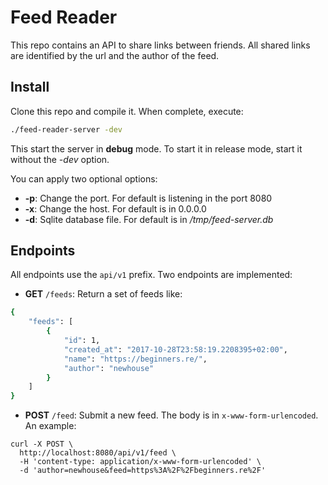 # Feed Reader

This repo contains an API to share links between friends. All shared links are identified by the url and the author of the feed.

## Install
Clone this repo and compile it. When complete, execute:
```sh
./feed-reader-server -dev
```
This start the server in **debug** mode. To start it in release mode, start it without the *-dev* option.

You can apply two optional options:
* **-p**: Change the port. For default is listening in the port 8080
* **-x**: Change the host. For default is in 0.0.0.0
* **-d**: Sqlite database file. For default is in */tmp/feed-server.db*

## Endpoints
All endpoints use the `api/v1` prefix. Two endpoints are implemented:
* **GET** `/feeds`: Return a set of feeds like:
```sh
{
    "feeds": [
        {
            "id": 1,
            "created_at": "2017-10-28T23:58:19.2208395+02:00",
            "name": "https://beginners.re/",
            "author": "newhouse"
        }
    ]
}
```
* **POST** `/feed`: Submit a new feed. The body is in `x-www-form-urlencoded`. An example:
```
curl -X POST \
  http://localhost:8080/api/v1/feed \
  -H 'content-type: application/x-www-form-urlencoded' \
  -d 'author=newhouse&feed=https%3A%2F%2Fbeginners.re%2F'
```